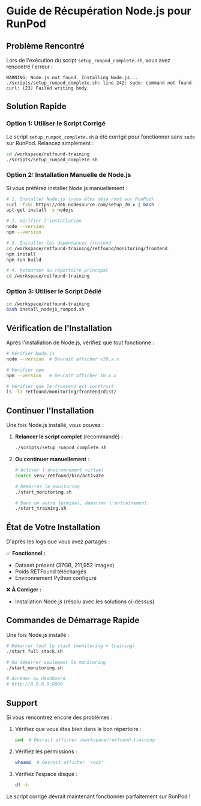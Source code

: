 # Guide de Récupération Node.js pour RunPod

## Problème Rencontré

Lors de l'exécution du script `setup_runpod_complete.sh`, vous avez rencontré l'erreur :
```
WARNING: Node.js not found. Installing Node.js...
./scripts/setup_runpod_complete.sh: line 242: sudo: command not found
curl: (23) Failed writing body
```

## Solution Rapide

### Option 1: Utiliser le Script Corrigé

Le script `setup_runpod_complete.sh` a été corrigé pour fonctionner sans `sudo` sur RunPod. Relancez simplement :

```bash
cd /workspace/retfound-training
./scripts/setup_runpod_complete.sh
```

### Option 2: Installation Manuelle de Node.js

Si vous préférez installer Node.js manuellement :

```bash
# 1. Installer Node.js (vous êtes déjà root sur RunPod)
curl -fsSL https://deb.nodesource.com/setup_20.x | bash -
apt-get install -y nodejs

# 2. Vérifier l'installation
node --version
npm --version

# 3. Installer les dépendances frontend
cd /workspace/retfound-training/retfound/monitoring/frontend
npm install
npm run build

# 4. Retourner au répertoire principal
cd /workspace/retfound-training
```

### Option 3: Utiliser le Script Dédié

```bash
cd /workspace/retfound-training
bash install_nodejs_runpod.sh
```

## Vérification de l'Installation

Après l'installation de Node.js, vérifiez que tout fonctionne :

```bash
# Vérifier Node.js
node --version  # Devrait afficher v20.x.x

# Vérifier npm
npm --version   # Devrait afficher 10.x.x

# Vérifier que le frontend est construit
ls -la retfound/monitoring/frontend/dist/
```

## Continuer l'Installation

Une fois Node.js installé, vous pouvez :

1. **Relancer le script complet** (recommandé) :
   ```bash
   ./scripts/setup_runpod_complete.sh
   ```

2. **Ou continuer manuellement** :
   ```bash
   # Activer l'environnement virtuel
   source venv_retfound/bin/activate
   
   # Démarrer le monitoring
   ./start_monitoring.sh
   
   # Dans un autre terminal, démarrer l'entraînement
   ./start_training.sh
   ```

## État de Votre Installation

D'après les logs que vous avez partagés :

✅ **Fonctionnel :**
- Dataset présent (37GB, 211,952 images)
- Poids RETFound téléchargés
- Environnement Python configuré

❌ **À Corriger :**
- Installation Node.js (résolu avec les solutions ci-dessus)

## Commandes de Démarrage Rapide

Une fois Node.js installé :

```bash
# Démarrer tout le stack (monitoring + training)
./start_full_stack.sh

# Ou démarrer seulement le monitoring
./start_monitoring.sh

# Accéder au dashboard
# http://0.0.0.0:8000
```

## Support

Si vous rencontrez encore des problèmes :

1. Vérifiez que vous êtes bien dans le bon répertoire :
   ```bash
   pwd  # Devrait afficher /workspace/retfound-training
   ```

2. Vérifiez les permissions :
   ```bash
   whoami  # Devrait afficher 'root'
   ```

3. Vérifiez l'espace disque :
   ```bash
   df -h
   ```

Le script corrigé devrait maintenant fonctionner parfaitement sur RunPod !
